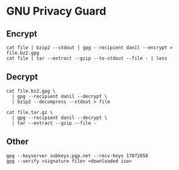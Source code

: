 # GNU Privacy Guard

## Encrypt

    cat file | bzip2 --stdout | gpg --recipient danil --encrypt > file.bz2.gpg
    cat file | tar --extract --gzip --to-stdout --file - | less

## Decrypt

    cat file.bz2.gpg \
      | gpg --recipient danil --decrypt \
      | bzip2 --decompress --stdout > file

    cat file.tar.gz \
      | gpg --recipient danil --decrypt \
      | tar --extract --gzip --file -

## Other

    gpg --keyserver subkeys.pgp.net --recv-keys 17072058
    gpg --verify <signature file> <downloaded iso>
